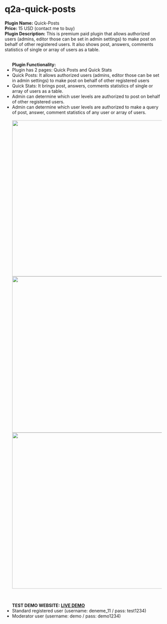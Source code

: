 # q2a-quick-posts

<b>Plugin Name:</b>  Quick-Posts <br>
<b>Price:</b> 15 USD (contact me to buy) <br>
<b>Plugin Description:</b> This is premium paid plugin that allows authorized users (admins, editor those can be set in admin settings) to make post on behalf of other registered users. It also shows post, answers, comments statistics of single or array of users as a table.<br>
<br>
<ul class="first">
	<b>Plugin Functionality:</b>
	<li>Plugin has 2 pages: Quick Posts and Quick Stats</li>
	<li>Quick Posts: It allows authorized users (admins, editor those can be set in admin settings) to make post on behalf of other registered users </li>
	<li>Quick Stats: It brings post, answers, comments statistics of single or array of users as a table.</li>
	<li>Admin can determine which user levels are authorized to post on behalf of other registered users.</li>
	<li>Admin can determine which user levels are authorized to make a query of post, answer, comment statistics of any user or array of users.</li>
	<br/>
	<img src="https://ihlassovbetov.github.io/assets/plugin-ss/quick-posts/img-1.png" width="500px" height="auto" />
	<img src="https://ihlassovbetov.github.io/assets/plugin-ss/quick-posts/img-2.png" width="500px" height="auto" />
	<img src="https://ihlassovbetov.github.io/assets/plugin-ss/quick-posts/img-3.png" width="500px" height="auto" />
</ul>
<br/>
<ul class="first">	
	<b>TEST DEMO WEBSITE: <a href="https://gyzgyn.com/q2a-demo" target="_blank">LIVE DEMO</a></b>
	<li>Standard registered user (username: deneme_11 / pass: test1234)</li>
	<li>Moderator user (username: demo / pass: demo1234)</li>
</ul>

